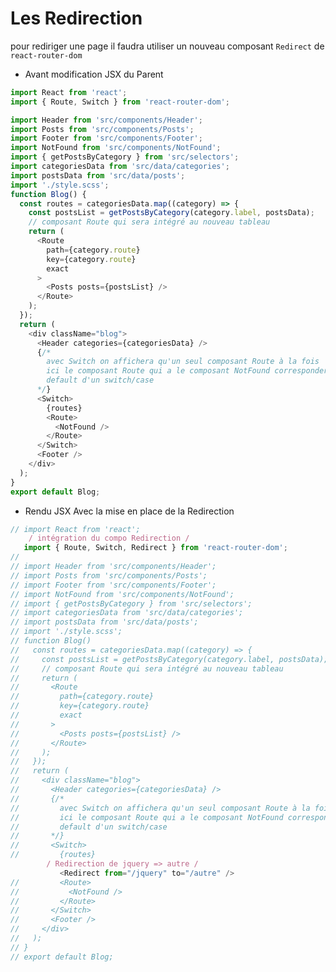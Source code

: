 # Les Redirection

pour rediriger une page il faudra utiliser un nouveau composant `Redirect` de `react-router-dom`

- Avant modification JSX du Parent

```js
import React from 'react';
import { Route, Switch } from 'react-router-dom';

import Header from 'src/components/Header';
import Posts from 'src/components/Posts';
import Footer from 'src/components/Footer';
import NotFound from 'src/components/NotFound';
import { getPostsByCategory } from 'src/selectors';
import categoriesData from 'src/data/categories';
import postsData from 'src/data/posts';
import './style.scss';
function Blog() {
  const routes = categoriesData.map((category) => {
    const postsList = getPostsByCategory(category.label, postsData);
    // composant Route qui sera intégré au nouveau tableau
    return (
      <Route
        path={category.route}
        key={category.route}
        exact
      >
        <Posts posts={postsList} />
      </Route>
    );
  });
  return (
    <div className="blog">
      <Header categories={categoriesData} />
      {/*
        avec Switch on affichera qu'un seul composant Route à la fois
        ici le composant Route qui a le composant NotFound correspondera au
        default d'un switch/case
      */}
      <Switch>
        {routes}
        <Route>
          <NotFound />
        </Route>
      </Switch>
      <Footer />
    </div>
  );
}
export default Blog;
```

- Rendu JSX Avec la mise en place de la Redirection
 
```js
// import React from 'react';
    / intégration du compo Redirection /
   import { Route, Switch, Redirect } from 'react-router-dom';
// 
// import Header from 'src/components/Header';
// import Posts from 'src/components/Posts';
// import Footer from 'src/components/Footer';
// import NotFound from 'src/components/NotFound';
// import { getPostsByCategory } from 'src/selectors';
// import categoriesData from 'src/data/categories';
// import postsData from 'src/data/posts';
// import './style.scss';
// function Blog() 
//   const routes = categoriesData.map((category) => {
//     const postsList = getPostsByCategory(category.label, postsData);
//     // composant Route qui sera intégré au nouveau tableau
//     return (
//       <Route
//         path={category.route}
//         key={category.route}
//         exact
//       >
//         <Posts posts={postsList} />
//       </Route>
//     );
//   });
//   return (
//     <div className="blog">
//       <Header categories={categoriesData} />
//       {/*
//         avec Switch on affichera qu'un seul composant Route à la fois
//         ici le composant Route qui a le composant NotFound correspondera au
//         default d'un switch/case
//       */}
//       <Switch>
//         {routes}
        / Redirection de jquery => autre /
           <Redirect from="/jquery" to="/autre" />
//         <Route>
//           <NotFound />
//         </Route>
//       </Switch>
//       <Footer />
//     </div>
//   );
// }
// export default Blog;
```

```js

```

```js

```

```js

```

```js

```

```js

```

```js

```

```js

```

```js

```

```js

```

```js

```

```js

```

```js

```

```js

```

```js

```

```js

```

```js

```

```js

```

```js

```

```js

```

```js

```

```js

```

```js

```

```js

```

```js

```

```js

```